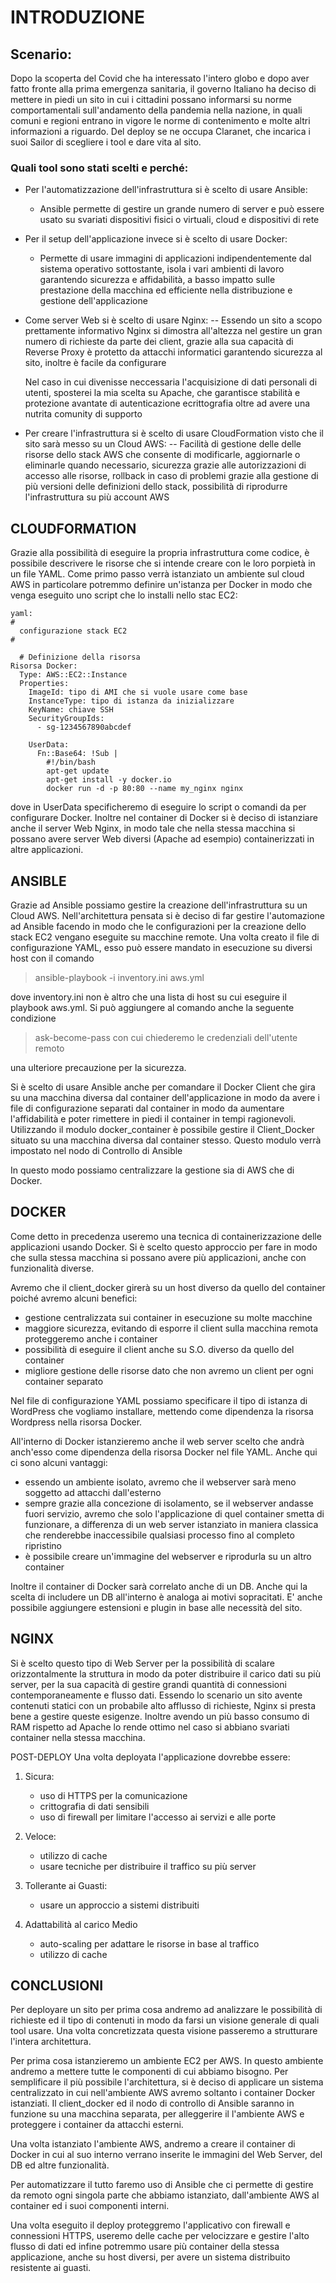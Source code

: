# INTRODUZIONE

## Scenario:
   Dopo la scoperta del Covid che ha interessato l'intero globo e dopo aver fatto fronte alla prima emergenza sanitaria, 
   il governo Italiano ha deciso di mettere in piedi un sito in cui i cittadini possano informarsi su norme comportamentali
   sull'andamento della pandemia nella nazione, in quali comuni e regioni entrano in vigore le norme di contenimento e molte
   altri informazioni a riguardo.
   Del deploy se ne occupa Claranet, che incarica i suoi Sailor di scegliere i tool e dare vita al sito.

### Quali tool sono stati scelti e perché:
- Per l'automatizzazione dell'infrastruttura si è scelto di usare Ansible:
  - Ansible permette di gestire un grande numero di server e può essere usato su svariati dispositivi fisici o virtuali,
    cloud e dispositivi di rete

- Per il setup dell'applicazione invece si è scelto di usare Docker:
  - Permette di usare immagini di applicazioni indipendentemente dal sistema operativo sottostante, isola i vari ambienti
    di lavoro garantendo sicurezza e affidabilità, a basso impatto sulle prestazione della macchina ed efficiente nella
    distribuzione e gestione dell'applicazione

- Come server Web si è scelto di usare Nginx:
  -- Essendo un sito a scopo prettamente informativo Nginx si dimostra all'altezza nel gestire un gran numero di richieste 
    da parte dei client, grazie alla sua capacità di Reverse Proxy è protetto da attacchi informatici garantendo sicurezza
    al sito, inoltre è facile da configurare

    Nel caso in cui divenisse neccessaria l'acquisizione di dati personali di utenti, sposterei la mia scelta su Apache,
    che garantisce stabilità e protezione avantate di autenticazione ecrittografia oltre ad avere una nutrita comunity di
    supporto

- Per creare l'infrastruttura si è scelto di usare CloudFormation visto che il sito sarà messo su un Cloud AWS:
  -- Facilità di gestione delle delle risorse dello stack AWS che consente di modificarle, aggiornarle o eliminarle
    quando necessario, sicurezza grazie alle autorizzazioni di accesso alle risorse, rollback in caso di problemi grazie
    alla gestione di più versioni delle definizioni dello stack, possibilità di riprodurre l'infrastruttura su più
    account AWS

## CLOUDFORMATION
Grazie alla possibilità di eseguire la propria infrastruttura come codice, è possibile descrivere le risorse che si intende
creare con le loro porpietà in un file YAML.
Come primo passo verrà istanziato un ambiente sul cloud AWS in particolare potremmo definire un'istanza per Docker in 
modo che venga eseguito uno script che lo installi nello stac EC2:

    yaml:
    #
      configurazione stack EC2
    #

      # Definizione della risorsa
    Risorsa Docker:
      Type: AWS::EC2::Instance
      Properties:
        ImageId: tipo di AMI che si vuole usare come base
        InstanceType: tipo di istanza da inizializzare
        KeyName: chiave SSH
        SecurityGroupIds:
          - sg-1234567890abcdef

        UserData:
          Fn::Base64: !Sub |
            #!/bin/bash
            apt-get update
            apt-get install -y docker.io
            docker run -d -p 80:80 --name my_nginx nginx

dove in UserData specificheremo di eseguire lo script o comandi da per configurare Docker.
Inoltre nel container di Docker si è deciso di istanziare anche il server Web Nginx, in modo tale che nella stessa macchina
si possano avere server Web diversi (Apache ad esempio) containerizzati in altre applicazioni.

## ANSIBLE
Grazie ad Ansible possiamo gestire la creazione dell'infrastruttura su un Cloud AWS.
Nell'architettura pensata si è deciso di far gestire l'automazione ad Ansible facendo in modo che le configurazioni
per la creazione dello stack EC2 vengano eseguite su macchine remote.
Una volta creato il file di configurazione YAML, esso può essere mandato in esecuzione su diversi host con il comando

  > ansible-playbook -i inventory.ini aws.yml

dove  inventory.ini non è altro che una lista di host su cui eseguire il playbook aws.yml.
Si può aggiungere al comando anche la seguente condizione

  > ask-become-pass con cui chiederemo le credenziali dell'utente remoto

una ulteriore precauzione per la sicurezza.

Si è scelto di usare Ansible anche per comandare il Docker Client che gira su una macchina diversa dal container 
dell'applicazione in modo da avere i file di configurazione separati dal container in modo da aumentare l'affidabilità
e poter rimettere in piedi il container in tempi ragionevoli.
Utilizzando il modulo docker_container è possibile gestire il Client_Docker situato su una macchina diversa dal container
stesso. Questo modulo verrà impostato nel nodo di Controllo di Ansible

In questo modo possiamo centralizzare la gestione sia di AWS che di Docker.

## DOCKER
Come detto in precedenza useremo una tecnica di containerizzazione delle applicazioni usando Docker.
Si è scelto questo approccio per fare in modo che sulla stessa macchina si possano avere più applicazioni, anche con
funzionalità diverse.

Avremo che il client_docker girerà su un host diverso da quello del container poiché avremo alcuni benefici:
  - gestione centralizzata sui container in esecuzione su molte macchine
  - maggiore sicurezza, evitando di esporre il client sulla macchina remota proteggeremo anche i container
  - possibilità di eseguire il client anche su S.O. diverso da quello del container
  - migliore gestione delle risorse dato che non avremo un client per ogni container separato

Nel file di configurazione YAML possiamo specificare il tipo di istanza di WordPress che vogliamo installare, mettendo
come dipendenza la risorsa Wordpress nella risorsa Docker.

All'interno di Docker istanzieremo anche il web server scelto che andrà anch'esso come dipendenza della risorsa Docker nel
file YAML. Anche qui ci sono alcuni vantaggi:
  - essendo un ambiente isolato, avremo che il webserver sarà meno soggetto ad attacchi dall'esterno
  - sempre grazie alla concezione di isolamento, se il webserver andasse fuori servizio, avremo che solo l'applicazione
    di quel container smetta di funzionare, a differenza di un web server istanziato in maniera classica che renderebbe
    inaccessibile qualsiasi processo fino al completo ripristino
  - è possibile creare un'immagine del webserver e riprodurla su un altro container

Inoltre il container di Docker sarà correlato anche di un DB. Anche qui la scelta di includere un DB all'interno è analoga
ai motivi sopracitati. E' anche possibile aggiungere estensioni e plugin in base alle necessità del sito.

## NGINX
Si è scelto questo tipo di Web Server per la possibilità di scalare orizzontalmente la struttura in modo da poter distribuire
il carico dati su più server, per la sua capacità di gestire grandi quantità di connessioni contemporaneamente e flusso dati.
Essendo lo scenario un sito avente contenuti statici con un probabile alto afflusso di richieste, Nginx si presta bene a
gestire queste esigenze. Inoltre avendo un più basso consumo di RAM rispetto ad Apache lo rende ottimo nel caso si abbiano
svariati container nella stessa macchina.

POST-DEPLOY
Una volta deployata l'applicazione dovrebbe essere:
1. Sicura:
    - uso di HTTPS per la comunicazione 
    - crittografia di dati sensibili
    - uso di firewall per limitare l'accesso ai servizi e alle porte

2. Veloce:
    - utilizzo di cache
    - usare tecniche per distribuire il traffico su più server

3. Tollerante ai Guasti:
    - usare un approccio a sistemi distribuiti

4. Adattabilità al carico Medio
    - auto-scaling per adattare le risorse in base al traffico
    - utilizzo di cache

## CONCLUSIONI
Per deployare un sito per prima cosa andremo ad analizzare le possibilità di richieste ed il tipo di contenuti in modo da
farsi un visione generale di quali tool usare. Una volta concretizzata questa visione passeremo a strutturare
l'intera architettura.

Per prima cosa istanzieremo un ambiente EC2 per AWS. In questo ambiente andremo a mettere tutte le componenti di cui
abbiamo bisogno. Per semplificare il più possibile l'architettura, si è deciso di applicare un sistema centralizzato in cui
nell'ambiente AWS avremo soltanto i container Docker istanziati. Il client_docker ed il nodo di controllo di Ansible
saranno in funzione su una macchina separata, per alleggerire il l'ambiente AWS e proteggere i container da attacchi esterni.

Una volta istanziato l'ambiente AWS, andremo a creare il container di Docker in cui al suo interno verrano inserite le immagini
del Web Server, del DB ed altre funzionalità.

Per automatizzare il tutto faremo uso di Ansible che ci permette di gestire da remoto ogni singola parte che abbiamo istanziato,
dall'ambiente AWS al container ed i suoi componenti interni.

Una volta eseguito il deploy proteggremo l'applicativo con firewall e connessioni HTTPS, useremo delle cache per velocizzare
e gestire l'alto flusso di dati ed infine potremmo usare più container della stessa applicazione, anche su host diversi, per
avere un sistema distribuito resistente ai guasti.